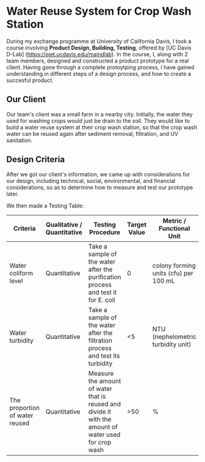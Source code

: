 # Water Reuse System for Crop Wash Station

During my exchange programme at University of California Davis, I took a course involving **Product Design, Building, Testing**, offered by [UC Davis D-Lab] (https://piet.ucdavis.edu/maindlab). In the course, I, along with 2 team members, designed and constructed a product prototype for a real client. Having gone through a complete protoytping process, I have gained understanding in different steps of a design process, and how to create a succesful product. 

## Our Client

Our team's client was a small farm in a nearby city. Initially, the water they used for washing crops would just be drain to the soil. They would like to build a water reuse system at their crop wash station, so that the crop wash water can be reused again after sediment removal, filtration, and UV sanitation.

## Design Criteria

After we got our client's information, we came up with considerations for our design, including technical, social, environmental, and financial considerations, so as to determine how to measure and test our prototype later.

We then made a Testing Table:

|Criteria|Qualitative / Quantitative|Testing Procedure|Target Value|Metric / Functional Unit|Source|
|-|-|-|-|-|-|
|Water coliform level|Quantitative|Take a sample of the water after the purification process and test it for E. coli|0|colony forming units (cfu) per 100 mL|United States Department of Agriculture|
|Water turbidity|Quantitative|Take a sample of the water after the filtration process and test its turbidity|<5|NTU (nephelometric turbidity unit)|WHO|
|The proportion of water reused|Quantitative|Measure the amount of water that is reused and divide it with the amount of water used for crop wash|>50|%|The water to be reused at least once|





